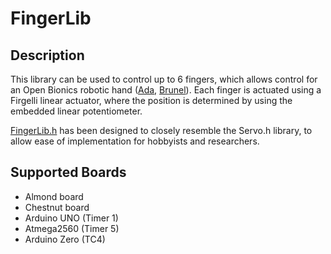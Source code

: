 # FingerLib

## Description
This library can be used to control up to 6 fingers, which allows control for an Open Bionics robotic hand ([Ada](../3Dprinting/ada.md), [Brunel](../3Dprinting/brunel.md)). Each finger is actuated using a Firgelli
linear actuator, where the position is determined by using the embedded linear potentiometer.

[FingerLib.h](https://github.com/Open-Bionics/FingerLib/blob/master/src/FingerLib.h) has been designed to closely resemble the Servo.h library, to allow ease of implementation for hobbyists and researchers.


## Supported Boards
- Almond board
- Chestnut board
- Arduino UNO (Timer 1)
- Atmega2560 (Timer 5)
- Arduino Zero (TC4)